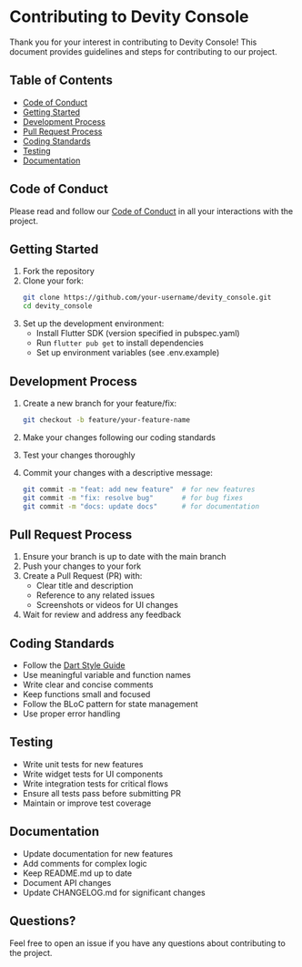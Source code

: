 # Contributing to Devity Console

Thank you for your interest in contributing to Devity Console! This document provides guidelines and steps for contributing to our project.

## Table of Contents
- [Code of Conduct](#code-of-conduct)
- [Getting Started](#getting-started)
- [Development Process](#development-process)
- [Pull Request Process](#pull-request-process)
- [Coding Standards](#coding-standards)
- [Testing](#testing)
- [Documentation](#documentation)

## Code of Conduct

Please read and follow our [Code of Conduct](CODE_OF_CONDUCT.md) in all your interactions with the project.

## Getting Started

1. Fork the repository
2. Clone your fork:
   ```bash
   git clone https://github.com/your-username/devity_console.git
   cd devity_console
   ```
3. Set up the development environment:
   - Install Flutter SDK (version specified in pubspec.yaml)
   - Run `flutter pub get` to install dependencies
   - Set up environment variables (see .env.example)

## Development Process

1. Create a new branch for your feature/fix:
   ```bash
   git checkout -b feature/your-feature-name
   ```

2. Make your changes following our coding standards

3. Test your changes thoroughly

4. Commit your changes with a descriptive message:
   ```bash
   git commit -m "feat: add new feature"  # for new features
   git commit -m "fix: resolve bug"       # for bug fixes
   git commit -m "docs: update docs"      # for documentation
   ```

## Pull Request Process

1. Ensure your branch is up to date with the main branch
2. Push your changes to your fork
3. Create a Pull Request (PR) with:
   - Clear title and description
   - Reference to any related issues
   - Screenshots or videos for UI changes
4. Wait for review and address any feedback

## Coding Standards

- Follow the [Dart Style Guide](https://dart.dev/guides/language/effective-dart/style)
- Use meaningful variable and function names
- Write clear and concise comments
- Keep functions small and focused
- Follow the BLoC pattern for state management
- Use proper error handling

## Testing

- Write unit tests for new features
- Write widget tests for UI components
- Write integration tests for critical flows
- Ensure all tests pass before submitting PR
- Maintain or improve test coverage

## Documentation

- Update documentation for new features
- Add comments for complex logic
- Keep README.md up to date
- Document API changes
- Update CHANGELOG.md for significant changes

## Questions?

Feel free to open an issue if you have any questions about contributing to the project. 